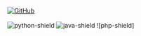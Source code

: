 [![GitHub](https://komarev.com/ghpvc/?username=ErV1nTract)](https://github.com/ErV1nTract) \
<br />
![python-shield] 
![java-shield]
![php-shield]
<!---
ErV1nTract/ErV1nTract is a ✨ special ✨ repository because its `README.md` (this file) appears on your GitHub profile.
You can click the Preview link to take a look at your changes.
--->

<!-- links -->
[python-shield]: https://img.shields.io/badge/-Python-3A74A5?logo=python&logoColor=white&style=for-the-badge
[java-shield]: https://img.shields.io/badge/-Java-E06C00?logo=java&logoColor=white&style=for-the-badge
